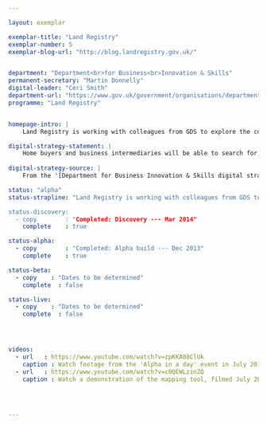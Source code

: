 ```yaml
---

layout: exemplar

exemplar-title: "Land Registry"
exemplar-number: 5
exemplar-blog-url: "http://blog.landregistry.gov.uk/"


department: "Department<br>for Business<br>Innovation & Skills"
permanent-secretary: "Martin Donnelly"
digital-leader: "Ceri Smith"
department-url: "https://www.gov.uk/government/organisations/department-for-business-innovation-skills"
programme: "Land Registry"


homepage-intro: |
    Land Registry is working with colleagues from GDS to explore the concept of creating a new digital service that is  simpler, clearer and faster 

digital-strategy-statement: |
    Home buyers and business intermediaries will be able to search for, gain data on and register property in the UK, without the need for the delays inherent in current disjointed, paper based systems.
    
digital-strategy-source: |
    From the '[Department for Business Innovation & Skills digital strategy](http://discuss.bis.gov.uk/digitalstrategy/page/7/)' --- December 2012

status: "alpha"
status-strapline: "Land Registry is working with colleagues from GDS to explore the concept of creating a digital service which centres on customer needs.  Using Agile methodology, the team is aiming to build a concept for a digital service to be shown to staff and customers.  This will showcase what a digital service might look like in the future.  GDS supported Land Registry to deliver their MapSearch tool, which went live in March 2014.”

status-discovery:
  - copy        : "Completed: Discovery --- Mar 2014"
    complete    : true

status-alpha:
  - copy        : "Completed: Alpha build --- Dec 2013"
    complete    : true

status-beta:
  - copy    : "Dates to be determined"
    complete  : false

status-live:
  - copy    : "Dates to be determined"
    complete  : false




videos:
  - url   : https://www.youtube.com/watch?v=zpKKA80ClUk
    caption : Watch footage from the 'Alpha in a day' event in July 2013, held by the Land Registry and the Government Digital Service
  - url   : https://www.youtube.com/watch?v=c0QEWLzinZQ
    caption : Watch a demonstration of the mapping tool, filmed July 2013




---
```






